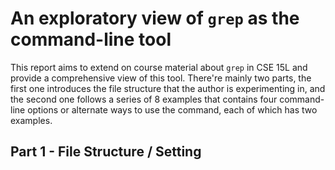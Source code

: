 # An exploratory view of `grep` as the command-line tool

This report aims to extend on course material about `grep` in CSE 15L and provide a comprehensive view of this tool. There're mainly two parts, the first one introduces the file structure that the author is experimenting in, and the second one follows a series of 8 examples that contains four command-line options or alternate ways to use the command, each of which has two examples.

## Part 1 - File Structure / Setting
